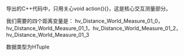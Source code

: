 导出的C++代码中，只用关心void action(){}，这是核心交互测量部分。

我们需要的四个距离变量是：
hv_Distance_World_Measure_01_0，hv_Distance_World_Measure_01_1，hv_Distance_World_Measure_01_2，hv_Distance_World_Measure_01_3

数据类型为HTuple